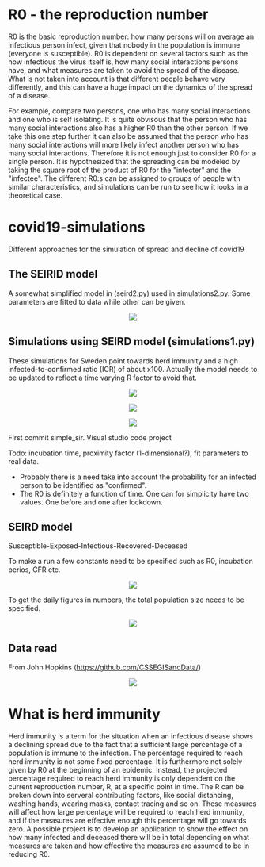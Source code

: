 # R0 - the reproduction number

R0 is the basic reproduction number: how many persons will on average an infectious person infect, given that nobody in the population is immune (everyone is susceptible). R0 is dependent on several factors such as the how infectious the virus itself is, how many social interactions persons have, and what measures are taken to avoid the spread of the disease. What is not taken into account is that different people behave very differently, and this can have a huge impact on the dynamics of the spread of a disease.

For example, compare two persons, one who has many social interactions and one who is self isolating. It is quite obvisous that the person who has many social interactions also has a higher R0 than the other person. If we take this one step further it can also be assumed that the person who has many social interactions will more likely infect another person who has many social interactions. Therefore it is not enough just to consider R0 for a single person. It is hypothesized that the spreading can be modeled by taking the square root of the product of R0 for the "infecter" and the "infectee". The different R0:s can be assigned to groups of people with similar characteristics, and simulations can be run to see how it looks in a theoretical case.


# covid19-simulations
Different approaches for the simulation of spread and decline of covid19

## The SEIRID model

A somewhat simplified model in (seird2.py) used in simulations2.py. Some parameters are fitted to data while other can be given.

<p align="center"> 
<img src="https://github.com/urban-eriksson/covid19-simulations/blob/master/images/model1.png">
</p>

## Simulations using SEIRD model (simulations1.py)

These simulations for Sweden point towards herd immunity and a high infected-to-confirmed ratio (ICR) of about x100. Actually the model needs to be updated to reflect a time varying R factor to avoid that.

<p align="center"> 
<img src="https://github.com/urban-eriksson/covid19-simulations/blob/master/images/seird3.png">
</p>

<p align="center"> 
<img src="https://github.com/urban-eriksson/covid19-simulations/blob/master/images/seird2.png">
</p>

<p align="center"> 
<img src="https://github.com/urban-eriksson/covid19-simulations/blob/master/images/sweden1.png">
</p>


First commit simple_sir. Visual studio code project

Todo: incubation time, proximity factor (1-dimensional?), fit parameters to real data. 
- Probably there is a need take into account the probability for an infected person to be identified as "confirmed".
- The R0 is definitely a function of time. One can for simplicity have two values. One before and one after lockdown.

## SEIRD model

Susceptible-Exposed-Infectious-Recovered-Deceased

To make a run a few constants need to be specified such as R0, incubation perios, CFR etc.

<p align="center"> 
<img src="https://github.com/urban-eriksson/covid19-simulations/blob/master/images/seird.png">
</p>

To get the daily figures in numbers, the total population size needs to be specified. 

<p align="center"> 
<img src="https://github.com/urban-eriksson/covid19-simulations/blob/master/images/daily_figures.png">
</p>


## Data read 

From John Hopkins (https://github.com/CSSEGISandData/)

<p align="center"> 
<img src="https://github.com/urban-eriksson/covid19-simulations/blob/master/images/data_read_example.png">
</p>

# What is herd immunity

Herd immunity is a term for the situation when an infectious disease shows a declining spread due to the fact that a sufficient large percentage of a population is immune to the infection. The percentage required to reach herd immunity is not some fixed percentage. It is furthermore not solely given by R0 at the beginning of an epidemic. Instead, the projected percentage required to reach herd immunity is only dependent on the current reproduction number, R, at a specific point in time. The R can be broken down into serveral contributing factors, like social distancing, washing hands, wearing masks, contact tracing and so on. These measures will affect how large percentage will be required to reach herd immunity, and if the measures are effective enough this percentage will go towards zero. A possible project is to develop an application to show the effect on how many infected and deceased there will be in total depending on what measures are taken and how effective the measures are assumed to be in reducing R0.
